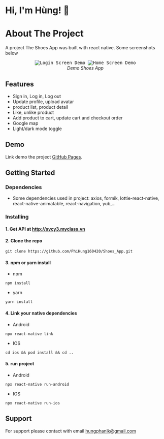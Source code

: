 # Hi, I'm Hùng! 👋

# About The Project

A project The Shoes App was built with react native. Some screenshots below

<p align="center" >
  <kbd>
    <img src="https://github.com/PhiHung160420/Shoes_App/blob/master/src/assets/gif/loginscreen.gif" title="Login Screen Demo" float="left">
  </kbd>
  <kbd>
    <img src="https://github.com/PhiHung160420/Shoes_App/blob/master/src/assets/gif/homescreen.gif" title="Home Screen Demo" float="left">
  </kbd>
  <br>
  <em>Demo Shoes App</em>
</p>

## Features

- Sign in, Log in, Log out
- Update profile, upload avatar
- product list, product detail
- Like, unlike product
- Add product to cart, update cart and checkout order
- Google map
- Light/dark mode toggle

## Demo

Link demo the project [GitHub Pages](https://pages.github.com/).

## Getting Started

### Dependencies

- Some dependencies used in project: axios, formik, lottie-react-native, react-native-animatable, react-navigation, yub,...

### Installing

#### 1. Get API at http://svcy3.myclass.vn

#### 2. Clone the repo

```
git clone https://github.com/PhiHung160420/Shoes_App.git
```

#### 3. npm or yarn install

- npm

```
npm install
```

- yarn

```
yarn install
```

#### 4. Link your native dependencies

- Android

```
npx react-native link
```

- IOS

```
cd ios && pod install && cd ..
```

#### 5. run project

- Android

```
npx react-native run-android
```

- IOS

```
npx react-native run-ios
```

## Support

For support please contact with email hungphanlk@gmail.com
